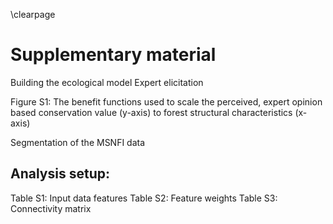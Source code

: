 \clearpage

# Supplementary material

Building the ecological model
Expert elicitation

Figure S1: The benefit functions used to scale the perceived, expert opinion based conservation value (y-axis) to forest structural characteristics (x-axis)

Segmentation of the MSNFI data

## Analysis setup:

Table S1: Input data features
Table S2: Feature weights
Table S3: Connectivity matrix